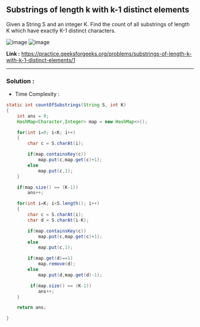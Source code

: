 ## Substrings of length k with k-1 distinct elements

Given a String S and an integer K. Find the count of all substrings of length K which have exactly K-1 distinct characters.

![image](https://user-images.githubusercontent.com/23376002/194697316-e9b3b82f-2d41-40da-834e-58a8ed1ef1b2.png)
![image](https://user-images.githubusercontent.com/23376002/194697349-1982ab6b-d325-4666-b196-2ad74888e0c0.png)


**Link :** https://practice.geeksforgeeks.org/problems/substrings-of-length-k-with-k-1-distinct-elements/1


-----------------------------------------------------------------------------------------------------------------------------------------------------


### Solution :

- Time Complexity :


```java
static int countOfSubstrings(String S, int K) 
{
    int ans = 0;
    HashMap<Character,Integer> map = new HashMap<>();

    for(int i=0; i<K; i++)
    {
        char c = S.charAt(i);

        if(map.containsKey(c))
            map.put(c,map.get(c)+1); 
        else
            map.put(c,1); 
    }

    if(map.size() == (K-1))
        ans++; 

    for(int i=K; i<S.length(); i++)
    {
        char c = S.charAt(i);
        char d = S.charAt(i-K);

        if(map.containsKey(c))
            map.put(c,map.get(c)+1); 
        else
            map.put(c,1); 

        if(map.get(d)==1)
            map.remove(d);
        else
            map.put(d,map.get(d)-1);

         if(map.size() == (K-1))
            ans++; 
    }

    return ans;

}

```

